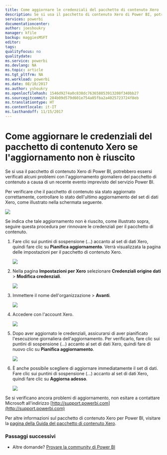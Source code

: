 ```yaml
---
title: Come aggiornare le credenziali del pacchetto di contenuto Xero
description: Se si usa il pacchetto di contenuto Xero di Power BI, potrebbe essersi verificato un problema con l'aggiornamento giornaliero del pacchetto di contenuto a causa di un recente evento imprevisto del servizio Power BI.
services: powerbi
documentationcenter: 
author: joeshoukry
manager: kfile
backup: maggiesMSFT
editor: 
tags: 
qualityfocus: no
qualitydate: 
ms.service: powerbi
ms.devlang: NA
ms.topic: article
ms.tgt_pltfrm: NA
ms.workload: powerbi
ms.date: 08/10/2017
ms.author: yshoukry
ms.openlocfilehash: 1546d9274a0c838dc763658853913208f340bb27
ms.sourcegitcommit: 284b09d579d601e754a05fba2a4025723724f8eb
ms.translationtype: HT
ms.contentlocale: it-IT
ms.lasthandoff: 11/15/2017
---
```

# <a name="how-to-refresh-your-xero-content-pack-credentials-if-refresh-failed"></a>Come aggiornare le credenziali del pacchetto di contenuto Xero se l'aggiornamento non è riuscito
Se si usa il pacchetto di contenuto Xero di Power BI, potrebbero essersi verificati alcuni problemi con l'aggiornamento giornaliero del pacchetto di contenuto a causa di un recente evento imprevisto del servizio Power BI.

Per verificare che il pacchetto di contenuto sia stato aggiornato correttamente, controllare lo stato dell'ultimo aggiornamento del set di dati Xero, come illustrato nella schermata seguente.

![](media/service-refresh-xero-credentials/powerbi-xero-refresh-failed.png)

Se indica che tale aggiornamento non è riuscito, come illustrato sopra, seguire questa procedura per rinnovare le credenziali per il pacchetto di contenuto.

1. Fare clic sui puntini di sospensione (...) accanto al set di dati Xero, quindi fare clic su **Pianifica aggiornamento**. Verrà visualizzata la pagina delle impostazioni per il pacchetto di contenuto Xero.
   
    ![](media/service-refresh-xero-credentials/powerbi-xero-schedule-refresh.png)
2. Nella pagina **Impostazioni per Xero** selezionare **Credenziali origine dati** > **Modifica credenziali**.
   
    ![](media/service-refresh-xero-credentials/powerbi-xero-settings-page.png)
3. Immettere il nome dell'organizzazione > **Avanti**.
   
    ![](media/service-refresh-xero-credentials/powerbi-xero-configure.png)
4. Accedere con l'account Xero.
   
    ![](media/service-refresh-xero-credentials/powerbi-xero-welcome.png)
5. Dopo aver aggiornato le credenziali, assicurarsi di aver pianificato l'esecuzione giornaliera dell'aggiornamento. Per verificarlo, fare clic sui puntini di sospensione (...) accanto al set di dati Xero, quindi fare di nuovo clic su **Pianifica aggiornamento**.
   
    ![](media/service-refresh-xero-credentials/powerbi-xero-refresh-schedule.png)
6. È anche possibile scegliere di aggiornare immediatamente il set di dati. Fare clic sui puntini di sospensione (...) accanto al set di dati Xero, quindi fare clic su **Aggiorna adesso**.
   
    ![](media/service-refresh-xero-credentials/powerbi-xero-refresh-now.png)

Se si verificano ancora problemi di aggiornamento, non esitare a contattare Microsoft all'indirizzo [http://support.powerbi.com](http://support.powerbi.com) 

Per altre informazioni sul pacchetto di contenuto Xero per Power BI, visitare la [pagina della Guida del pacchetto di contenuto Xero](service-connect-to-xero.md).

### <a name="next-steps"></a>Passaggi successivi
* Altre domande? [Provare la community di Power BI](http://community.powerbi.com/)

